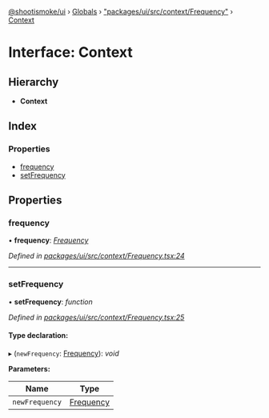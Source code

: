 [@shootismoke/ui](../README.md) › [Globals](../globals.md) › ["packages/ui/src/context/Frequency"](../modules/_packages_ui_src_context_frequency_.md) › [Context](_packages_ui_src_context_frequency_.context.md)

# Interface: Context

## Hierarchy

* **Context**

## Index

### Properties

* [frequency](_packages_ui_src_context_frequency_.context.md#frequency)
* [setFrequency](_packages_ui_src_context_frequency_.context.md#setfrequency)

## Properties

###  frequency

• **frequency**: *[Frequency](../modules/_packages_ui_src_context_frequency_.md#frequency)*

*Defined in [packages/ui/src/context/Frequency.tsx:24](https://github.com/shootismoke/common/blob/af8195a/packages/ui/src/context/Frequency.tsx#L24)*

___

###  setFrequency

• **setFrequency**: *function*

*Defined in [packages/ui/src/context/Frequency.tsx:25](https://github.com/shootismoke/common/blob/af8195a/packages/ui/src/context/Frequency.tsx#L25)*

#### Type declaration:

▸ (`newFrequency`: [Frequency](../modules/_packages_ui_src_context_frequency_.md#frequency)): *void*

**Parameters:**

Name | Type |
------ | ------ |
`newFrequency` | [Frequency](../modules/_packages_ui_src_context_frequency_.md#frequency) |
